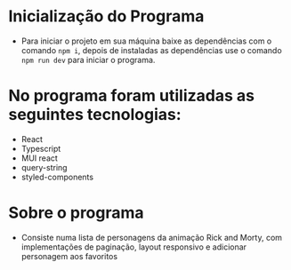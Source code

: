 # Inicialização do Programa
- Para iniciar o projeto em sua máquina baixe as dependências com o comando `npm i`, depois de instaladas as dependências use o comando `npm run dev` para iniciar o programa.

# No programa foram utilizadas as seguintes tecnologias:
- React
- Typescript
- MUI react
- query-string
- styled-components

# Sobre o programa
- Consiste numa lista de personagens da animação Rick and Morty, com implementações de paginação, layout responsivo e adicionar personagem aos favoritos
